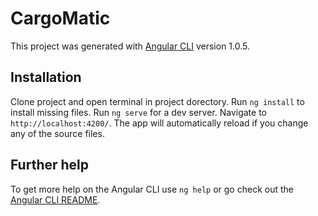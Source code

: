 # CargoMatic

This project was generated with [Angular CLI](https://github.com/angular/angular-cli) version 1.0.5.

## Installation

Clone project and open terminal in project dorectory.
Run `ng install` to install missing files.
Run `ng serve` for a dev server. Navigate to `http://localhost:4200/`. The app will automatically reload if you change any of the source files.

## Further help

To get more help on the Angular CLI use `ng help` or go check out the [Angular CLI README](https://github.com/angular/angular-cli/blob/master/README.md).
